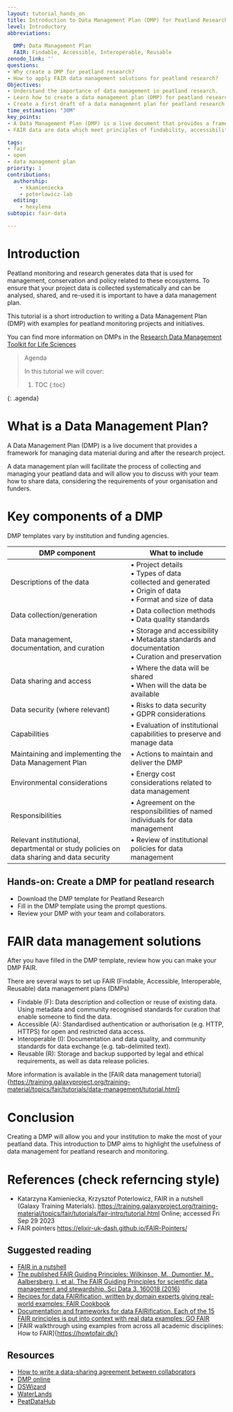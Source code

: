 ```yaml
---
layout: tutorial_hands_on
title: Introduction to Data Management Plan (DMP) for Peatland Research and PeatDataHub
level: Introductory
abbreviations:
  
  DMP: Data Management Plan
  FAIR: Findable, Accessible, Interoperable, Reusable
zenodo_link: ''
questions:
- Why create a DMP for peatland research?
- How to apply FAIR data management solutions for peatland research?
Objectives:
- Understand the importance of data management in peatland research.
- Learn how to create a data management plan (DMP) for peatland research
- Create a first draft of a data management plan for peatland research
time_estimation: "30M"
key_points:
- A Data Management Plan (DMP) is a live document that provides a framework for managing data material during and after the research project.
- FAIR data are data which meet principles of findability, accessibility, interoperability, and reusability (FAIR).

tags:
- fair
- open
- data management plan
priority: 1
contributions:
  authorship:
    - kkamieniecka
    - poterlowicz-lab
  editing:
    - hexylena
subtopic: fair-data

---
```



# Introduction

Peatland monitoring and research generates data that is used for management, conservation and policy related to these ecosystems. To ensure that your project data is collected systematically and can be analysed, shared, and re-used it is important to have a data management plan.

This tutorial is a short introduction to writing a Data Management Plan (DMP) with examples for peatland monitoring projects and initiatives.

You can find more information on DMPs in the [Research Data Management Toolkit for Life Sciences]( https://rdmkit.elixir-europe.org/)

> <agenda-title>Agenda</agenda-title>
>
> In this tutorial we will cover:
>
> 1. TOC
> {:toc}
>
{: .agenda}

# What is a Data Management Plan?

A Data Management Plan (DMP) is a live document that provides a framework for managing data material during and after the research project.

A data management plan will facilitate the process of collecting and managing your peatland data and will allow you to discuss with your team how to share data, considering the requirements of your organisation and funders.

# Key components of a DMP
DMP templates vary by institution and funding agencies. 

| DMP component  | What to include|
| ------------- | ------------- |
| Descriptions of the data  |    &bull; Project details <br> &bull; Types of data <br> collected and generated <br> &bull; Origin of data <br> &bull; Format and size of data |
|Data collection/generation | &bull; Data collection methods <br> &bull; Data quality standards| 
|Data management, documentation, and curation | &bull; Storage and accessibility <br> &bull; Metadata standards and documentation <br> &bull; Curation and preservation |  
|Data sharing and access | &bull; Where the data will be shared <br> &bull; When will the data be available |
|Data security (where relevant)|&bull; Risks to data security<br> &bull; GDPR considerations|
|Capabilities| &bull; Evaluation of institutional capabilities to preserve and manage data|
|Maintaining and implementing the Data Management Plan|&bull; Actions to maintain and deliver the DMP |
|Environmental considerations|&bull; Energy cost considerations related to data management|
|Responsibilities|&bull; Agreement on the responsibilities of named individuals for data management|
|Relevant institutional, departmental or study policies on data sharing and data security| &bull; Review of institutional policies for data management|

## Hands-on: Create a DMP for peatland research
* Download the DMP template for Peatland Research
* Fill in the DMP template using the prompt questions.
* Review your DMP with your team and collaborators.

# FAIR data management solutions

After you have filled in the DMP template, review how you can make your DMP FAIR.

There are several ways to set up FAIR (Findable, Accessible, Interoperable, Reusable) data management plans (DMPs) 

* Findable (F): Data description and collection or reuse of existing data.  Using metadata and community recognised standards for curation that enable someone to find the data.
* Accessible (A): Standardised authentication or authorisation (e.g. HTTP, HTTPS) for open and restricted data access.
* Interoperable (I): Documentation and data quality, and community standards for data exchange (e.g. tab-delimited text).
* Reusable (R): Storage and backup supported by legal and ethical requirements, as well as data release policies.

More information is available in the [FAIR data management tutorial]{https://training.galaxyproject.org/training-material/topics/fair/tutorials/data-management/tutorial.html}

# Conclusion

Creating a DMP will allow you and your institution to make the most of your peatland data. This introduction to DMP aims to highlight the usefulness of data management for peatland research and monitoring.

# References (check referncing style)

* Katarzyna Kamieniecka, Krzysztof Poterlowicz, FAIR in a nutshell (Galaxy Training Materials). https://training.galaxyproject.org/training-material/topics/fair/tutorials/fair-intro/tutorial.html Online; accessed Fri Sep 29 2023
* FAIR pointers https://elixir-uk-dash.github.io/FAIR-Pointers/


##  Suggested reading
* [FAIR in a nutshell](https://training.galaxyproject.org/training-material/topics/fair/tutorials/fair-intro/tutorial.html) 
* [The published FAIR Guiding Principles: Wilkinson, M., Dumontier, M., Aalbersberg, I. et al. The FAIR Guiding Principles for scientific data management and stewardship. Sci Data 3, 160018 (2016)](https://doi.org/10.1038/sdata.2016.18)
* [Recipes for data FAIRification, written by domain experts giving real-world examples: FAIR Cookbook](https://faircookbook.elixir-europe.org/content/home.html)
* [Documentation and frameworks for data FAIRification. Each of the 15 FAIR principles is put into context with real data examples: GO FAIR](https://www.go-fair.org/fair-principles)
* [FAIR walkthrough using examples from across all academic disciplines: How to FAIR]{https://howtofair.dk/}

## Resources
* [How to write a data-sharing agreement between collaborators](https://www.youtube.com/watch?v=iaZInoaHa04)
* [DMP online](https://dmponline.dcc.ac.uk)
* [DSWizard](https://bio.tools/tool/Data_Stewardship_Wizard)
* [WaterLands](https://waterlands.eu/)
* [PeatDataHub](https://peatdatahub.net/)
